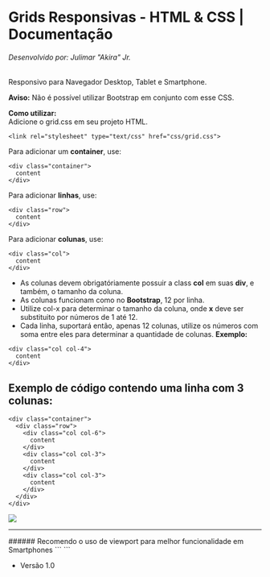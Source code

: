 # Grids Responsivas - HTML & CSS | Documentação
###### Desenvolvido por: Julimar "Akira" Jr.
Responsivo para Navegador Desktop, Tablet e Smartphone.

**Aviso:** Não é possível utilizar Bootstrap em conjunto com esse CSS.

**Como utilizar:**
<br>
Adicione o grid.css em seu projeto HTML.
```
<link rel="stylesheet" type="text/css" href="css/grid.css">
```
Para adicionar um **container**, use:
```
<div class="container">
  content
</div>
```
Para adicionar **linhas**, use:
```
<div class="row">
  content
</div>
```
Para adicionar **colunas**, use:
```
<div class="col">
  content
</div>
```
- As colunas devem obrigatóriamente possuir a class **col** em suas **div**, e também, o tamanho da coluna.
- As colunas funcionam como no **Bootstrap**, 12 por linha.
- Utilize col-x para determinar o tamanho da coluna, onde **x** deve ser substituito por números de 1 até 12.
- Cada linha, suportará então, apenas 12 colunas, utilize os números com soma entre eles para determinar a quantidade de colunas.
**Exemplo:**
```
<div class="col col-4">
  content
</div>
```
## Exemplo de código contendo uma linha com 3 colunas:
```
<div class="container">
  <div class="row">
    <div class="col col-6">
      content
    </div>
    <div class="col col-3">
      content
    </div>
    <div class="col col-3">
      content
    </div>
  </div>
</div>
```
<img src="https://i.imgur.com/As2n2A3.png">

<hr>
###### Recomendo o uso de viewport para melhor funcionalidade em Smartphones
```
<meta name="viewport" content="width=device-width, initial-scale=1.0, user-scalable=0'">
```

- Versão 1.0

